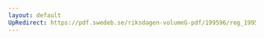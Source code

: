```yaml
---
layout: default
UpRedirect: https://pdf.swedeb.se/riksdagen-volumeG-pdf/199596/reg_199596/reg_199596_0229.pdf
---
```

